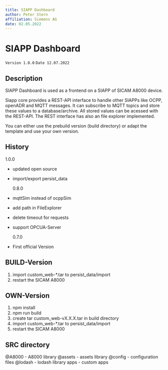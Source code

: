 ```yaml
---
title: SIAPP Dashboard
author: Peter Stern
affiliation: Siemens AG
date: 02.05.2022
---
```


# SIAPP Dashboard

`Version 1.0.0`
`Date 12.07.2022`

## Description

SIAPP Dashboard is used as a frontend on a SIAPP of SICAM A8000 device.

Siapp core provides a REST-API interface to handle other SIAPPs like OCPP, openADR and MQTT messages.
It can subscribe to MQTT topics and store these values to a database/archive. All stored values can be acessed with the REST-API.
The REST interface has also an file explorer implemented.

You can either use the prebuild version (build directory) or adapt the template and use your own version.

## History

1.0.0

- updated open source
- import/export persist_data

  0.8.0

- mqttSim instead of ocppSim
- add path in FileExplorer
- delete timeout for requests
- support OPCUA-Server

  0.7.0

- First official Version

## BUILD-Version

1. import custom_web-\*.tar to persist_data/import
2. restart the SICAM A8000

## OWN-Version

1. npm install
2. npm run build
3. create tar custom_web-vX.X.X.tar in build directory
4. import custom_web-\*.tar to persist_data/import
5. restart the SICAM A8000

## SRC directory

@A8000 - A8000 library
@assets - assets library
@config - configuration files
@lodash - lodash library
apps - custom apps
